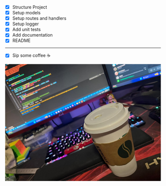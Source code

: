 - [x] Structure Project
- [x] Setup models
- [x] Setup routes and handlers
- [x] Setup logger
- [x] Add unit tests
- [x] Add documentation
- [x] README

---

- [x] Sip some coffee ☕

![Coffee](/assets/coffee.jpeg)
